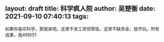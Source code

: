 layout: draft
title: 科学疯人院
author: 吴楚衡
date: 2021-09-10 07:40:13
tags:
---
如果你喜欢科学，那就来吧。这里不发工资但管饭，这里不缺资金，放开玩。所有成果，我49你51